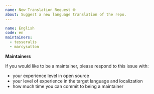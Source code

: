 ```yaml
---
name: New Translation Request 🌐
about: Suggest a new language translation of the repo.
---
```


<!--
  Please fill out the YAML form below, otherwise, your issue will be closed.

  - *Name*: Language name in *English*
  - *Code*: [ISO-693 Code]() or [IETF language tag](https://en.wikipedia.org/wiki/IETF_language_tag) of the language
  - *Maintainers*: list of GitHub usernames of proposed maintainers (at least 2 required)
-->

```yaml
name: English
code: en
maintainers:
  - tesseralis
  - marcysutton
```

**Maintainers**

If you would like to be a maintainer, please respond to this issue with:

  - your experience level in open source
  - your level of experience in the target language and localization
  - how much time you can commit to being a maintainer
